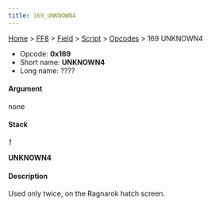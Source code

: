 ```yaml
---
title: 169_UNKNOWN4
---
```


[Home](../../../../index.md) > [FF8](../../../../FF8.md) > [Field](../../../Field.md) > [Script](../../Script.md) > [Opcodes](../Opcodes.md) > 169 UNKNOWN4

-   Opcode: **0x169**
-   Short name: **UNKNOWN4**
-   Long name: ????

#### Argument

none

#### Stack

  
*1*

**UNKNOWN4**

#### Description

Used only twice, on the Ragnarok hatch screen.
